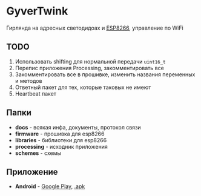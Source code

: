 # GyverTwink
Гирлянда на адресных светодидоах и [ESP8266](https://ru.wikipedia.org/wiki/ESP8266), управление по WiFi

## TODO
1) Использовать shifting для нормальной передачи `uint16_t`
2) Перепис приложения Processing, закомментировать все
3) Закомментировать все в прошивке, изменить названия переменных и методов
4) Ответный пакет для тех, которые таковых не имеют
5) Heartbeat пакет

## Папки
- **docs** - всякая инфа, документы, протокол связи
- **firmware** - прошивка для esp8266
- **libraries** - библиотеки для esp8266
- **processing** - исходник приложения
- **schemes** - схемы

## Приложение
- **Android** - [Google Play](https://play.google.com/store/apps/details?id=ru.alexgyver.GyverTwink), [.apk](https://github.com/AlexGyver/GyverTwink/raw/main/Android/gyvertwink.apk)
